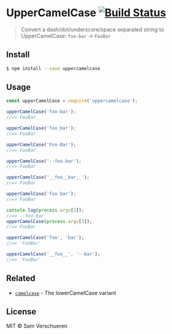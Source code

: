 # UpperCamelCase [![Build Status](https://travis-ci.org/SamVerschueren/uppercamelcase.svg?branch=master)](https://travis-ci.org/SamVerschueren/uppercamelcase)

> Convert a dash/dot/underscore/space separated string to UpperCamelCase: `foo-bar` → `FooBar`


## Install

```sh
$ npm install --save uppercamelcase
```


## Usage

```js
const upperCamelCase = require('uppercamelcase');

upperCamelCase('foo-bar');
//=> FooBar

upperCamelCase('foo_bar');
//=> FooBar

upperCamelCase('Foo-Bar');
//=> FooBar

upperCamelCase('--foo.bar');
//=> FooBar

upperCamelCase('__foo__bar__');
//=> FooBar

upperCamelCase('foo bar');
//=> FooBar

console.log(process.argv[3]);
//=> --foo-bar
upperCamelCase(process.argv[3]);
//=> FooBar

upperCamelCase('foo', 'bar');
//=> 'FooBar'

upperCamelCase('__foo__', '--bar');
//=> 'FooBar'
```


## Related

- [`camelcase`](https://github.com/sindresorhus/camelcase) - The lowerCamelCase variant


## License

MIT © Sam Verschueren
